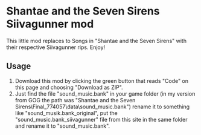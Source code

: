 # Shantae and the Seven Sirens Siivagunner mod

This little mod replaces to Songs in "Shantae and the Seven Sirens" with their respective Siivagunner rips. Enjoy!

## Usage

1. Download this mod by clicking the green button that reads "Code" on this page and choosing "Download as ZIP".
2. Just find the file "sound_music.bank" in your game folder (in my version from GOG the path was "Shantae and the Seven Sirens\Final_774057\data\sound_music.bank") rename it to something like "sound_musik.bank_original", put the "sound_music.bank_siivagunner" file from this site in the same folder and rename it to "sound_music.bank".
